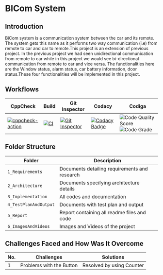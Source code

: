 # BICom System

## Introduction
BiCom system is a communication system between the car and its remote. The system gets this name as it performs two way communication (i.e) from remote to car and car to remote.This project is an extension of previous project. In the previous project we had seen unidirectional communication from remote to car while in this project we would see bi-directional communication from remote to car and vice versa. The functionalities here are the Window status, alarm status, car battery information, door status.These four functionalities will be implemented in this project.
## Workflows
| CppCheck | Build | Git Inspector| Codacy | Codiga | 
| ----- | -------- | -------|---|---|
| [![cppcheck-action](https://github.com/KavyaHarigol/Module3_Group13/actions/workflows/cpp.yml/badge.svg)](https://github.com/KavyaHarigol/Module3_Group13/actions/workflows/cpp.yml) | [![CI](https://github.com/KavyaHarigol/Module3_Group13/actions/workflows/build.yml/badge.svg)](https://github.com/KavyaHarigol/Module3_Group13/actions/workflows/build.yml)| [![Git Inspector](https://github.com/KavyaHarigol/Module3_Group13/actions/workflows/gitinspector.yml/badge.svg)](https://github.com/KavyaHarigol/Module3_Group13/actions/workflows/gitinspector.yml)| [![Codacy Badge](https://app.codacy.com/project/badge/Grade/e018e2f4a73149f0bed4af29d2bb9fd4)](https://www.codacy.com/gh/OmkarChitragar/Module3_Group13/dashboard?utm_source=github.com&amp;utm_medium=referral&amp;utm_content=OmkarChitragar/Module3_Group13&amp;utm_campaign=Badge_Grade) | ![Code Quality Score](https://api.codiga.io/project/31894/score/svg) ![Code Grade](https://api.codiga.io/project/31894/status/svg)  |

## Folder Structure
| Folder | Description |
| --- | --- |
| `1_Requirements` | Documents detailing requirements and research |
| `2_Architecture` | Documents specifying architecture details |
| `3_Implementation` | All codes and documentation |
| `4_TestPlanAndOutput` | Documents with test plan and output |
| `5_Report` | Report containing all readme files and code |
| `6_ImagesAndVideos` | Images and Videos of the project |

## Challenges Faced and How Was It Overcome
| No. | Challenges | Solutions |
| --- | --- | ---|
| 1| Problems with the Button  | Resolved by using Counter |



